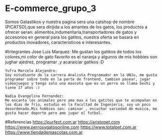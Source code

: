 # E-commerce_grupo_3
Somos Gatastikos y nuestra pagina sera una catshop de nombre (PICATSO),que sera dirijida a los amantes de los gatos, los productos a ofrecer seran: alimentos,indumentaria,transportadores de gatos y accesorios en general para los gatitos, nuestra oferta se basara en productos inovadores, caracteristicos e interesantes.

#Integrantes
    Jose Luis Marquez:
    Me gustan los gatikos de todos los colores,mi color de gato favorito es el naranja y algunos de mis hobbies son jughar ajedrez, programar ,y acaraiciar gatikos :D

    Yufra Marcelo Alejandro:
    Soy estudiante de la carrera Analista Programador en la UNJu, me gusta programar sobre todo en la parte de frontend, tambien pasear, jugar videojuegos y tengo solo una mascota que es un perro se llama bechi y tiene 17 años :)
    
    Nadia Evangelina Fernandez: 
    Me encanta los animales pero amo mas a los gatitos que te acompañan en los dias de frio, estudio en la Facultad de Ingenieria, soy un poco desordenada.Mis hobbies son: caminar , escuchar variedad de musica, me gusta hacer deporte pero amo jugar el futbol. 

#Referencias
https://purfect.com.ar
https://aristopet.com
https://www.perrosygatosonline.com
https://www.totalpet.com.ar
https://www.tiendademascotas.com.ar